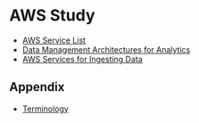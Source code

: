# AWS Study
- [AWS Service List](./docs/service_list.md)
- [Data Management Architectures for Analytics](./docs/data_management_architectures.md)
- [AWS Services for Ingesting Data](./docs/data_ingestion.md)

## Appendix
- [Terminology](./docs/terminology.md)
